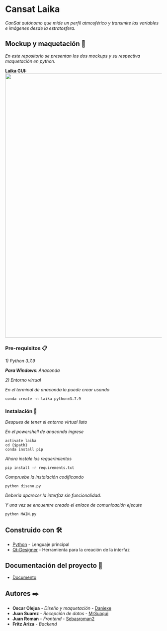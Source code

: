 # Cansat Laika

_CanSat autónomo que mide un perfil atmosférico y transmite las variables e imágenes desde la estratosfera._

## Mockup y maquetación 🚀

_En este repositorio se presentan los dos mockups y su respectiva maquetación en python._

**Laika GUI:**
<a>
<img width="850" src="https://github.com/DaniSTexe/Telemetry/blob/main/sources/laika_final.jpg">
</a>



### Pre-requisitos 📋

_1) Python 3.7.9_

_**Para Windows**: Anaconda_
    
_2) Entorno virtual_

_En el terminal de anaconda lo puede crear usando_

```
conda create -n laika python=3.7.9
```

### Instalación 🔧

_Despues de tener el entorno virtual listo_

_En el powershell de anaconda ingrese_

```
activate laika
cd {$path}
conda install pip
```

_Ahora instale los requerimientos_

```
pip install -r requirements.txt
```

_Compruebe la instalación codificando_
```
python diseno.py 
```
_Debería aparecer la interfaz sin funcionalidad._

_Y una vez se encuentre creado el enlace de comunicación ejecute_

```
python MAIN.py
```




## Construido con 🛠️

* [Python](https://docs.python.org/3/) - Lenguaje principal
* [Qt-Designer](https://doc.qt.io/qt-5/qtdesigner-manual.html) - Herramienta para la creación de la interfaz

## Documentación del proyecto 📖

* [Documento](https://github.com/DaniSTexe/laika/blob/main/Documento.pdf)

## Autores ✒️

* **Oscar Olejua** - *Diseño y maquetación* - [Daniexe](https://github.com/DaniSTexe)
* **Juan Suarez** - *Recepción de datos* - [MrSuaqui](https://github.com/jpsuarezq)
* **Juan Roman** - *Frontend* - [Sebasroman2](https://github.com/sebasroman2)
* **Fritz Ariza** - *Backend* 